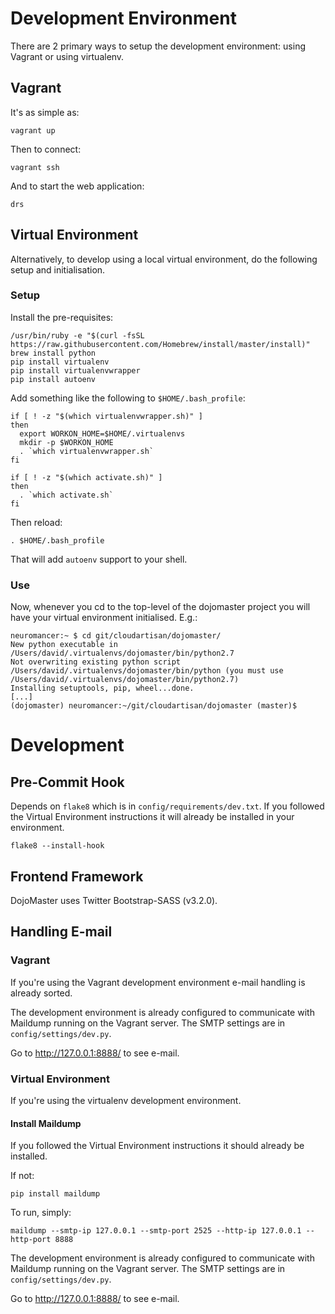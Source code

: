 # Development Environment

There are 2 primary ways to setup the development environment: using
Vagrant or using virtualenv.

## Vagrant

It's as simple as:

```
vagrant up
```

Then to connect:

```
vagrant ssh
```

And to start the web application:

```
drs
```

## Virtual Environment

Alternatively, to develop using a local virtual environment, do the following
setup and initialisation.

### Setup

Install the pre-requisites:

```
/usr/bin/ruby -e "$(curl -fsSL https://raw.githubusercontent.com/Homebrew/install/master/install)"
brew install python
pip install virtualenv
pip install virtualenvwrapper
pip install autoenv
```

Add something like the following to `$HOME/.bash_profile`:

```
if [ ! -z "$(which virtualenvwrapper.sh)" ]
then
  export WORKON_HOME=$HOME/.virtualenvs
  mkdir -p $WORKON_HOME
  . `which virtualenvwrapper.sh`
fi

if [ ! -z "$(which activate.sh)" ]
then
  . `which activate.sh`
fi
```

Then reload:

```
. $HOME/.bash_profile
```

That will add `autoenv` support to your shell.

### Use

Now, whenever you cd to the top-level of the dojomaster project you
will have your virtual environment initialised. E.g.:

```
neuromancer:~ $ cd git/cloudartisan/dojomaster/
New python executable in /Users/david/.virtualenvs/dojomaster/bin/python2.7
Not overwriting existing python script /Users/david/.virtualenvs/dojomaster/bin/python (you must use /Users/david/.virtualenvs/dojomaster/bin/python2.7)
Installing setuptools, pip, wheel...done.
[...]
(dojomaster) neuromancer:~/git/cloudartisan/dojomaster (master)$
```

# Development

## Pre-Commit Hook

Depends on `flake8` which is in `config/requirements/dev.txt`. If you followed
the Virtual Environment instructions it will already be installed in your
environment.

```
flake8 --install-hook
```

## Frontend Framework

DojoMaster uses Twitter Bootstrap-SASS (v3.2.0).

## Handling E-mail

### Vagrant

If you're using the Vagrant development environment e-mail handling
is already sorted.

The development environment is already configured to communicate with
Maildump running on the Vagrant server. The SMTP settings are in
`config/settings/dev.py`.

Go to http://127.0.0.1:8888/ to see e-mail. 

### Virtual Environment

If you're using the virtualenv development environment.

#### Install Maildump

If you followed the Virtual Environment instructions it should
already be installed.

If not:

```
pip install maildump
```

To run, simply:

```
maildump --smtp-ip 127.0.0.1 --smtp-port 2525 --http-ip 127.0.0.1 --http-port 8888
```

The development environment is already configured to communicate with
Maildump running on the Vagrant server. The SMTP settings are in
`config/settings/dev.py`.

Go to http://127.0.0.1:8888/ to see e-mail.
